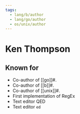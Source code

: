 ```yaml
---
tags:
  - lang/b/author
  - lang/go/author
  - os/unix/author
---
```


# Ken Thompson

## Known for

- Co-author of [[go]]#.
- Co-author of [[b]]#.
- Co-author of [[unix]]#.
- First implementation of RegEx
- Text editor QED
- Text editor `ed`
